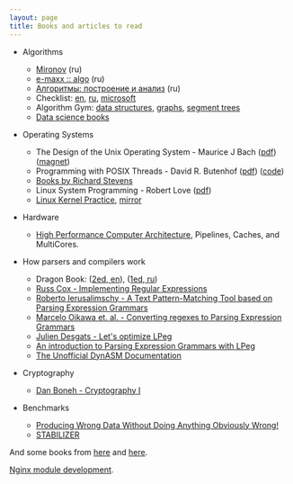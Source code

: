 ```yaml
---
layout: page
title: Books and articles to read
---
```


 * Algorithms

   * [Mironov][mironov] (ru)
   * [e-maxx :: algo][emaxx] (ru)
   * [Алгоритмы: построение и анализ][cormen] (ru)
   * Checklist:
     [en][algo-checklist-en],
     [ru][algo-checklist-ru],
     [microsoft][microsoft]
   * Algorithm Gym:
     [data structures][gym-struct],
     [graphs][gym-graph],
     [segment trees][gym-segtree]
   * [Data science books][51kniga]

 * Operating Systems

   * The Design of the Unix Operating System -
    Maurice J Bach
    ([pdf][unix-design-pdf])
    ([magnet][unix-design-magnet])
   * Programming with POSIX Threads - David R. Butenhof
    ([pdf][prog-posix-threads-pdf])
    ([code][prog-posix-threads-code])
   * [Books by Richard Stevens][stevens]
   * Linux System Programming -
    Robert Love
    ([pdf][linux-robert-love])
   * [Linux Kernel Practice][mylinuxprog-orig],
     [mirror][mylinuxprog-mirror]

 * Hardware

   * [High Performance Computer Architecture][hpca],
     Pipelines, Caches, and MultiCores.

 * How parsers and compilers work

   * Dragon Book: ([2ed, en][purple-dragon-book-en]),
     ([1ed, ru][red-dragon-book-ru])
   * [Russ Cox - Implementing Regular Expressions][russ-cox]
   * [Roberto Ierusalimschy - A Text Pattern-Matching Tool
      based on Parsing Expression Grammars][lpeg]
   * [Marcelo Oikawa et. al. - Converting regexes to
      Parsing Expression Grammars][regex-to-peg]
   * [Julien Desgats - Let's optimize LPeg][lpeg-opt]
   * [An introduction to Parsing Expression Grammars with LPeg][lpeg-leafo]
   * [The Unofficial DynASM Documentation][dynasm]

 * Cryptography

   * [Dan Boneh - Cryptography I][cryptoI]

 * Benchmarks

   * [Producing Wrong Data Without Doing Anything Obviously
     Wrong!][benchmark-bias]
   * [STABILIZER][STABILIZER]

And some books from [here][books] and [here][bookz].

[Nginx module development][nginx].

[mironov]: https://starius.ru/fbb/V/alg/algBook.pdf
[emaxx]: http://e-maxx.ru/upload/e-maxx_algo.pdf
[cormen]: http://e-maxx.ru/bookz/files/cormen.pdf
[algo-checklist-en]: https://discuss.codechef.com/questions/48877/data-structures-and-algorithms
[algo-checklist-ru]: https://sharpc.livejournal.com/67583.html
[microsoft]: https://polycode.livejournal.com/29426.html
[gym-struct]: http://codeforces.com/blog/entry/15729
[gym-graph]: http://codeforces.com/blog/entry/16221
[gym-segtree]: http://codeforces.com/blog/entry/15890
[51kniga]: http://icanchoose.ru/blog/51-besplatnaya-kniga-o-data-science/

[unix-design-magnet]: magnet:?xt=urn:btih:a1e3f229aeb217931880a157c6f344dd7c68ae3d
[unix-design-pdf]: http://www.mediafire.com/download/r9cg3qb818avc2j/design-of-the-unix-operating-system-maurice-bach-1986-scan-ocr.pdf
[prog-posix-threads-pdf]: http://ptgmedia.pearsoncmg.com/images/9780201633924/samplepages/0201633922.pdf
[prog-posix-threads-code]: https://github.com/snikulov/prog_posix_threads
[stevens]: http://www.kohala.com/start/#books
[linux-robert-love]: http://reiber.org/nxt/pub/Linux/LinuxKernelDevelopment/Linux.Kernel.Development.3rd.Edition.pdf
[mylinuxprog-orig]: http://mylinuxprog.blogspot.fr/2015/02/linux-kernel_25.html
[mylinuxprog-mirror]: https://github.com/starius/mylinuxprog

[hpca]: https://www.udacity.com/course/high-performance-computer-architecture--ud007

[purple-dragon-book-en]: https://github.com/chenruiao/ares/raw/master/books/Compilers%20Principles%20Techniques%20and%20Tools%20(2nd%20Edition)%20.pdf
[red-dragon-book-ru]: http://lib.mexmat.ru/books/2444
[russ-cox]: https://swtch.com/~rsc/regexp/
[lpeg]: http://www.inf.puc-rio.br/~roberto/docs/peg.pdf
[regex-to-peg]: http://www.inf.puc-rio.br/~roberto/docs/ry10-01.pdf
[lpeg-opt]: http://mille337.net/index.php?d=2015/02/22/14/28/35
[lpeg-leafo]: http://leafo.net/guides/parsing-expression-grammars.html
[dynasm]: https://corsix.github.io/dynasm-doc/

[benchmark-bias]: http://www-plan.cs.colorado.edu/klipto/mytkowicz-asplos09.pdf
[STABILIZER]: http://people.cs.umass.edu/~emery/pubs/stabilizer-asplos13.pdf

[cryptoI]: https://www.coursera.org/course/crypto

[books]: https://github.com/chenruiao/ares/tree/master/books
[bookz]: http://e-maxx.ru/bookz/

[nginx]: http://www.evanmiller.org/nginx-modules-guide.html
